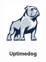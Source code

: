 <p align="center">
    <img alt="Uptimedog Logo" src="/static/img/logo.png" height="120" />
    <h3 align="center">Uptimedog</h3>
</p>
